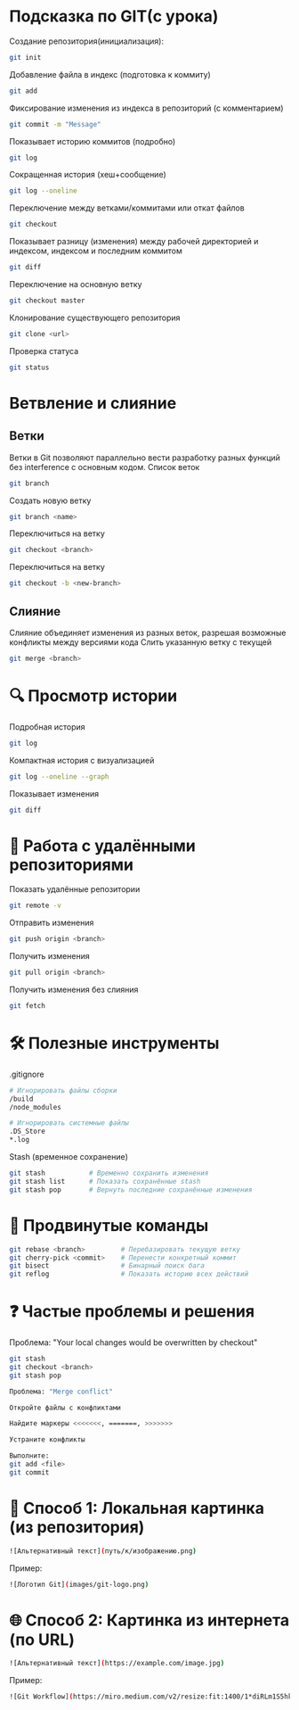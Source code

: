 # Подсказка по GIT(с урока)
Создание репозитория(инициализация):
```sh
git init
```

Добавление файла в индекс (подготовка к коммиту)

```sh
git add 
```

Фиксирование изменения из индекса в репозиторий (с комментарием)
```sh
git commit -m "Message"
```

Показывает историю коммитов (подробно)
```sh
git log
```

Сокращенная история (хеш+сообщение)
```sh
git log --oneline
```

Переключение между ветками/коммитами или откат файлов
```sh
git checkout
```

Показывает разницу (изменения) между рабочей директорией и индексом,
индексом и последним коммитом
```sh
git diff
```

Переключение на основную ветку
```sh
git checkout master
```

Клонирование существующего репозитория
```sh
git clone <url>
```

Проверка статуса
```sh
git status
```

# Ветвление и слияние
## Ветки
Ветки в Git позволяют параллельно вести разработку разных функций без interference с основным кодом.
Список веток
```sh
git branch
```
Создать новую ветку
```sh
git branch <name> 
```
Переключиться на ветку
```sh
git checkout <branch> 
```
Переключиться на ветку
```sh
git checkout -b <new-branch>
```
## Слияние
Слияние объединяет изменения из разных веток, разрешая возможные конфликты между версиями кода
Слить указанную ветку с текущей
```sh
git merge <branch> 
```
# 🔍 Просмотр истории
Подробная история
```sh
git log 
```
Компактная история с визуализацией
```sh
git log --oneline --graph 
```
Показывает изменения
```sh
git diff 
```
# 🔄 Работа с удалёнными репозиториями

Показать удалённые репозитории
```sh
git remote -v 
```
Отправить изменения
```sh
git push origin <branch>
```
Получить изменения
```sh
git pull origin <branch>
```
Получить изменения без слияния
```sh
git fetch 
```
# 🛠️ Полезные инструменты
.gitignore

```sh
# Игнорировать файлы сборки
/build
/node_modules

# Игнорировать системные файлы
.DS_Store
*.log
```
Stash (временное сохранение)

```sh
git stash           # Временно сохранить изменения
git stash list      # Показать сохранённые stash
git stash pop       # Вернуть последние сохранённые изменения
```
# 🚀 Продвинутые команды

```sh
git rebase <branch>         # Перебазировать текущую ветку
git cherry-pick <commit>    # Перенести конкретный коммит
git bisect                  # Бинарный поиск бага
git reflog                  # Показать историю всех действий
```
# ❓ Частые проблемы и решения
Проблема: "Your local changes would be overwritten by checkout"


```sh
git stash
git checkout <branch>
git stash pop

Проблема: "Merge conflict"

Откройте файлы с конфликтами

Найдите маркеры <<<<<<<, =======, >>>>>>>

Устраните конфликты

Выполните:
git add <file>
git commit
```


# 📌 Способ 1: Локальная картинка (из репозитория)

```sh
![Альтернативный текст](путь/к/изображению.png)
```
Пример:
```sh
![Логотип Git](images/git-logo.png)
```

# 🌐 Способ 2: Картинка из интернета (по URL)

```sh
![Альтернативный текст](https://example.com/image.jpg)
```
Пример:


```sh
![Git Workflow](https://miro.medium.com/v2/resize:fit:1400/1*diRLm1S5hkVoh5qeArND0Q.png)
```
